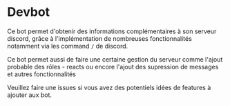 # Devbot

Ce bot permet d'obtenir des informations complémentaires à son serveur discord, grâce à l'implémentation de nombreuses fonctionnalités
notamment via les command `/` de discord.

Ce bot permet aussi de faire une certaine gestion du serveur comme l'ajout probable des rôles - reacts ou encore l'ajout des supression de messages et
autres fonctionnalités

Veuillez faire une issues si vous avez des potentiels idées de features à ajouter aux bot.

